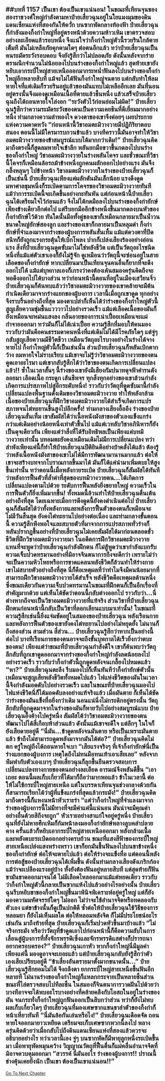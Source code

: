 ##บทที่ 1157 เป็นเขา ต้องเป็นเขาแน่นอน!
ในขณะที่เทียนจุนของสองราชวงศ์ใหญ่กำลังตามหาป๋ายเสี่ยวฉุนอยู่ในใยแมงมุมของดินแดนเซียนแห่งที่สองกันให้ควั่ก บนซากพัดกลางท้องฟ้า ป๋ายเสี่ยวฉุนก็กำลังมองกิ้งก่าใหญ่ที่อยู่ตรงหน้าด้วยความห้าวเหิม
เขาตรวจสอบอย่างละเอียดแล้วรอบหนึ่ง จึงแน่ใจว่ากิ้งก่าใหญ่ตัวนี้รวยรินใกล้ตายเต็มที มันไม่เหลือภัยคุกคามใดๆ ต่อตนอีกแล้ว ทว่าป๋ายเสี่ยวฉุนเป็นคนระมัดระวังรอบคอบ จึงยังรู้สึกว่าไม่ปลอดภัย ดังนั้นหลังจากร่ายตราผนึกจำนวนไม่น้อยลงไปบนร่างของกิ้งก่าใหญ่แล้ว สุดท้ายเขายังหยิบเอากระบี่ใหญ่สายเหนือออกมากระหน่ำฟันลงไปบนร่างของกิ้งก่าใหญ่อีกหลายสิบที
แม้จะไม่ได้ฟันกิ้งก่าใหญ่จนตาย แต่กลับทำให้ลมหายใจที่แต่เดิมก็รวยรินอยู่แล้วของมันแทบไม่เหลืออีกเลย มันที่นอนอยู่ตรงนั้นจึงมองดูเหมือนเนื้อที่ตายแล้วชิ้นหนึ่ง
แล้วเสร็จป๋ายเสี่ยวฉุนถึงได้ถอนหายใจโล่งอก
“ระวังตัวไว้ก่อนย่อมไม่ผิด!” ป๋ายเสี่ยวฉุนรู้สึกว่าความระมัดระวังของตนเป็นความเคยชินที่ดีเยี่ยมมากอย่างหนึ่ง ท่ามกลางความลำพองใจ ดวงตาของเขาจึงค่อยๆ เผยประกายแห่งความคาดหวัง
“ก่อนหน้านี้วิชาอมตะมิวางวายมีปฏิกิริยาตอบสนอง ตอนนี้ไม่มีใครมารบกวนข้าแล้ว บางทีคราวนี้มันอาจทำให้วิชาอมตะมิวางวายของข้าสมบูรณ์แบบได้มากกว่าเดิม!” ป๋ายเสี่ยวฉุนคิดมาถึงตรงนี้ก็สูดลมหายใจเข้าลึก พลันยกมือขวาขึ้นกดลงไปบนร่างของกิ้งก่าใหญ่ วิชาอมตะมิวางวายในร่างพลันโคจร
และชั่วขณะที่วิชานี้โคจรก็เหมือนล้อรถม้าข้างหนึ่งถูกคนผลักออกไปอย่างแรง มันจึงกลิ้งหลุนๆ ไปข้างหน้า วิชาอมตะมิวางวายในร่างของป๋ายเสี่ยวฉุนก็เป็นเช่นนี้ ป๋ายเสี่ยวฉุนเพียงแค่ผลักดันมันเล็กน้อย แรงดึงดูดมหาศาลขุมหนึ่งก็ระเบิดตามการโคจรของวิชาอมตะมิวางวายทันที
แม้ว่าการระเบิดนี้จะเกิดขึ้นอย่างกะทันหัน แต่ก่อนหน้านี้ป๋ายเสี่ยวฉุนได้เตรียมใจไว้ก่อนแล้ว จึงไม่ได้กดมือลงไปบนร่างของกิ้งก่ายักษ์เพียงข้างเดียวอีกต่อไป แต่รีบยกมืออีกข้างหนึ่งขึ้นมากดลงบนหัวของกิ้งก่ายักษ์ไว้ด้วย
ทันใดนั้นมือทั้งคู่ของเขาก็เหมือนกลายมาเป็นน้ำวนขนาดใหญ่ยักษ์สองลูก และร่างของเขาก็กลายมาเป็นหลุมดำ กิ้งก่ายักษ์ที่จำแลงมาจากร่างของผู้บงการพลันสั่นเทิ้ม แม้แต่ดวงตาที่ปิดสนิทก็ยังถูกแรงกระตุ้นให้เบิกโพลง ปากก็เปล่งเสียงร้องอย่างอ่อนแรง
สิ่งที่ป๋ายเสี่ยวฉุนดูดซับมาไม่ใช่พลังชีวิต แต่เป็นวัตถุอะไรชนิดหนึ่งที่แม้แต่ตัวเขาเองก็ยังไม่รู้จัก ดูเหมือนว่าวัตถุนี้จะซ่อนอยู่ในสายเลือดของกิ้งก่ายักษ์ หากเปลี่ยนมาเป็นเทียนจุนคนอื่นก็ยากที่จะดึงออกไปได้ แม้แต่บุพกาลเองก็เกรงว่าคงต้องเค้นสมองครุ่นคิดถึงจะพอดึงออกไปได้บางส่วน
ทว่าก่อนหน้านี้ตอนที่อยู่ในเมืองเสวียนจิ่ว ป๋ายเสี่ยวฉุนก็ค้นพบแล้วว่าวิชาอมตะมิวางวายของเขาคล้ายจะมีต้นกำเนิดเดียวมาจากร่างแยกของผู้บงการ เวลานี้เมื่อถูกเขาดูด ทุกอย่างจึงราบรื่นอย่างถึงที่สุด
มองตาเปล่าก็เห็นได้ว่าร่างของกิ้งก่าใหญ่ตัวนี้สูญเสียความชุ่มชื้นแวววาวไปอย่างรวดเร็ว แม้แต่เลือดเนื้อของมันก็ยังเหมือนจะหม่นแสงลง กลิ่นอายของการเน่าเปื่อยเหมือนจะแผ่กำจายออกมา
ทว่ามันก็ไม่ได้เน่าเปื่อย ความรู้สึกที่มอบให้คนมองราวกับว่ามันคือคนธรรมดาคนหนึ่งที่แต่เดิมไม่ได้มีโรคภัยใดๆ แต่จู่ๆ กลับสูญเสียความมีชีวิตชีวา เหมือนวัตถุอะไรบางอย่างในร่างได้จางหายไป
กิ้งก่าใหญ่ตัวนี้ก็เป็นเช่นนั้น ส่วนป๋ายเสี่ยวฉุนก็พลันเบิกตากว้าง ลมหายใจไม่ราบเรียบ แม้เขาจะไม่รู้ว่าวิชาอมตะมิวางวายของตนดูดเอาอะไรมา แต่เขากลับรู้สึกได้ว่าวิชาของตนเกิดการเปลี่ยนแปลงแล้ว!!
ซ้ำในเวลาสั้นๆ นี้ร่างของเขายังมีเสียงกัมปนาทดุจฟ้าคำรนดังลอยมา เลือดเนื้อ กระดูก เส้นชีพจร ทุกสิ่งทุกอย่างของเขาล้วนกำลังเกิดการแปรสภาพไปสู่อีกระดับหนึ่ง!
ราวกับว่าวัตถุที่ดูดซับมานี้กำลังเปลี่ยนแปลงพื้นฐานดั้งเดิมของวิชาอมตะมิวางวาย ทำให้พลังกล้ามเนื้อของป๋ายเสี่ยวฉุนที่ฝึกวิชาอมตะมิวางวายได้สำเร็จเกิดการแปรสภาพจนไต่ทะยานขึ้นสูงไปอีกครั้ง!
ท่ามกลางเสียงอื้ออึง ร่างของป๋ายเสี่ยวฉุนสั่นเทิ้ม เขาสัมผัสได้ว่าเนื้อหนังมังสาของตัวเองแข็งแกร่งกว่าแต่เดิมอย่างน้อยหนึ่งเท่าตัวขึ้นไป แม้แต่เวทลับวิชาอภินิหารก็ยังเป็นดุจเดียวกัน
เพียงแต่ว่าสิ่งที่ได้รับอิทธิพลเป็นเพียงแค่บทมิวางวายเท่านั้น บทอมตะยังคงเหมือนเดิมไม่มีการเปลี่ยนแปลง
ทว่าลำพังเพียงแค่นี้ก็ทำให้ป๋ายเสี่ยวฉุนปิติยินดีอย่างบ้าคลั่งได้แล้ว ต้องรู้ว่าพลังเนื้อหนังมังสาของเขาไม่ได้มีการพัฒนามานานมากแล้ว ต่อให้เขาจะสร้างบทจากโบราณกาลขึ้นมาได้ มันก็ได้แค่นำมาเพิ่มตบะให้สูงขึ้นเท่านั้น
ทว่าตอนนี้เมื่อพลังกายระเบิด ป๋ายเสี่ยวฉุนก็สัมผัสได้ทันทีว่าพลังการฟื้นตัวที่ล้ำค่าที่สุดของบทมิวางวายตน...ได้เกิดการเปลี่ยนแปลงตามไปด้วย ระดับการฟื้นพลังยิ่งขยายใหญ่ ความเร็วในการฟื้นตัวก็ยิ่งเพิ่มมากขึ้น!
ทั้งหมดนี้ล้วนทำให้ป๋ายเสี่ยวฉุนตื่นเต้นอย่างถึงที่สุด โดยเฉพาะเมื่อการดึงดูดนี้ยังคงดำเนินต่อไป ป๋ายเสี่ยวฉุนก็สัมผัสได้ว่าทั้งพลังกายและพลังการฟื้นตัวของตนก็เหมือนจะไม่มีวันสิ้นสุด ยังคงไต่ทะยานไปอย่างต่อเนื่อง และท่ามกลางขั้นตอนนี้ ความรู้สึกพึงพอใจและสบายตัวที่มาจากการแปรสภาพทั่วร่างก็พลันปรากฎขึ้นอย่างที่ป๋ายเสี่ยวฉุนไม่เคยสัมผัสได้มาก่อนตลอดชั่วชีวิตที่ฝึกวิชาอมตะมิวางวายมา
ในอดีตการฝึกวิชาอมตะมิวางวาย แทนที่จะพูดว่าป๋ายเสี่ยวฉุนกำลังฝึกตน ก็ไม่สู้พูดว่าเขากำลังแบกรับความเจ็บปวดทรมานอย่างที่มิอาจจินตนาการถึงจะดีกว่า เพราะไม่ว่าจะเป็นความหิวโหยหรือการขาดแคลนพลังชีวิตก็ล้วนทำให้ร่างกายเขาไม่สบายตัวอย่างถึงที่สุด
นี่ก็คือเหตุผลที่ว่าทำไมจึงมีคนน้อยมากที่สามารถฝึกวิชาอมตะมิวางวายได้สำเร็จ พลังชีวิตคือเหตุผลด้านหนึ่ง ซึ่งขณะเดียวกันความเจ็บปวดทรมานในขณะที่ฝึกตนก็เป็นอีกเรื่องที่สำคัญมากด้วย
แต่เห็นได้ชัดว่าตอนนี้กลับต่างออกไป ราวกับว่า...นี่ต่างหากถึงจะเป็นวิชาอมตะมิวางวายที่แท้จริง ส่วนวิชาที่ป๋ายเสี่ยวฉุนฝึกตนก่อนหน้านี้กลับเป็นวิชาที่ลอกเลียนแบบมาเท่านั้น!
ในขณะที่ความรู้สึกเช่นนี้ยิ่งแจ่มชัดอยู่ในสมองของป๋ายเสี่ยวฉุน พลังเรือนกายและพลังการฟื้นตัวของเขายังคงไต่ทะยานไปอย่างไม่หยุดยั้ง ไม่นานก็ถึงสองส่วน สามส่วน สี่ส่วน...
ป๋ายเสี่ยวฉุนรู้สึกว่าหากเป็นอย่างนี้ต่อไป บางทีเรือนกายของตนอาจจะถึงขั้นบุพกาลได้เร็วยิ่งกว่าตบะของตน!
เพียงแต่ว่าขณะที่ป๋ายเสี่ยวฉุนกำลังดีใจ เขาก็ค้นพบว่าวัตถุลึกลับที่ถูกเขาดูดออกมาจากร่างของกิ้งก่าใหญ่กำลังลดน้อยลงไปอย่างรวดเร็ว ราวกับว่ากิ้งก่าตัวนี้ถูกดูดพลังจนเกลี้ยงไปหมดแล้ว
“หา?” ป๋ายเสี่ยวฉุนตะลึง รีบมองไปก็เห็นทันทีว่ากิ้งก่ายักษ์ตัวนั้นเหมือนจะสูญเสียพลังชีวิตทั้งหมดไปแล้ว ไฟแห่งชีวิตของมันในเวลานี้จึงกำลังมอดดับไปอย่างรวดเร็ว และในขณะที่ป๋ายเสี่ยวฉุนมองไป ไฟแห่งชีวิตนี่ก็ได้มอดดับลงอย่างแท้จริงแล้ว
เมื่อมันตาย ก็เห็นได้ชัดว่าร่างของมันแข็งทื่อยิ่งกว่าเดิม นอนแน่นิ่งไม่กระดิกอยู่ตรงนั้น วัตถุลึกลับที่ถูกดูดมาจากในร่างของมันก็หายวับไปอย่างสมบูรณ์แบบ
ป๋ายเสี่ยวฉุนอึ้งค้างไปครู่หนึ่ง สัมผัสได้ว่าวิชาอมตะมิวางวายของตนพัฒนาไปได้สี่เกือบห้าส่วนแล้ว ดังนั้นแม้เขาจะดีใจ แต่ลึกๆ ในใจก็ยังเสียดายอยู่ดี
“นี่มัน...ข้าดูดพลังจนมันตาย หรือเป็นเพราะมันตายแล้ว ข้าถึงไม่สามารถดูดพลังมาจากมันได้ต่อ?” ป๋ายเสี่ยวฉุนคิดไม่ตก ครู่ใหญ่ถึงได้ถอนหายใจเบา
“เสียแรงจริงๆ ที่เจ้ากิ้งก่ายักษ์นี่เป็นร่างแยกของผู้บงการ เหตุใดถึงไม่ทนมือทนเท้าเอาเสียเลย” หลังจากพึมพำกับตัวเองเบาๆ ป๋ายเสี่ยวฉุนก็ลุกขึ้นยืนตรวจสอบการเปลี่ยนแปลงทางกายของตนอย่างละเอียด อารมณ์จึงพลันดีขึ้น
“เอาเถอะ ตอนนี้ผลเก็บเกี่ยวที่ได้มาก็ถือว่ามากพอแล้ว ข้าในเวลานี้ ต่อให้ไม่ใช้กระบี่ใหญ่สายเหนือ แต่ในบรรดาเทียนจุนช่วงกลางด้วยกันก็สามารถเรียกได้ว่าผู้ที่แข็งแกร่งที่สุดแล้วกระมัง!” ป๋ายเสี่ยวฉุนคิดมาถึงตรงนี้ก็แหงนหน้าหัวเราะร่า
“แต่ว่ากิ้งก่าใหญ่ที่จำแลงมาจากร่างของผู้บงการนี้ไม่มีทางที่จะมีค่าแค่นี้แน่นอน มันน่าจะมีคุณค่าอย่างอื่นด้วยสิถึงจะถูก” หัวเราะอย่างสาแก่ใจอยู่ครู่หนึ่ง ป๋ายเสี่ยวฉุนที่ยังไม่หายฮึกเหิมก็ก้มหน้าลงมองกิ้งก่ายักษ์พลางลูบคลำปลายคาง ครั้นแล้วก็หยิบเอากระบี่ใหญ่สายเหนือออกมา พลังกล้ามเนื้อและพลังตบะระเบิดออกอย่างครบถ้วน ขณะที่แสงสีฟ้าของกระบี่ใหญ่สายเหนือเปล่งแสงพร่างพราว เขาก็ยกมันขึ้นฟันลงไปบนขาข้างหนึ่งของกิ้งก่ายักษ์
ต่อให้จะตายไปแล้ว ต่อให้ร่างจะแข็งทื่อ แต่ตอนนี้พลังการต่อสู้ของป๋ายเสี่ยวฉุนได้เพิ่มขึ้น ดังนั้นท่ามกลางเสียงดังเกริกก้อง แม้ว่าจะเปลืองแรงอยู่บ้าง ทั้งยังต้องฟันอยู่หลายสิบที แต่สุดท้ายก็ฟันขามันขาดออกมาจนได้
ไม่มีเลือดไหลออกมาแม้แต่หยดเดียว ราวกับว่ากิ้งก่าใหญ่ตัวนี้กลายเป็นซากแห้งไปแล้วอย่างไรอย่างนั้น
ป๋ายเสี่ยวฉุนรีบหยิบขาของกิ้งก่าใหญ่ขึ้นมาพินิจพิเคราะห์อยู่ครู่ใหญ่ แต่ก็ยังมองความมหัศจรรย์ใดๆ ไม่ออก ไม่ว่าจะใช้อำนาจจิตหรือทดลองกับตัวเอง แต่ขาข้างนั้นก็ดูเป็นปกติดี ซ้ำต่อให้ป๋ายเสี่ยวฉุนใช้วิธีของการหลอมยา ก็ยังไม่เห็นผลใด
ต่อให้หลอมพลังจิต ก็ไม่มีประโยชน์อะไรเช่นกัน
มาถึงท้ายที่สุด ป๋ายเสี่ยวฉุนก็เริ่มปวดหัวขึ้นมาบ้างแล้ว
“ไม่จริงกระมัง หรือว่าวัตถุที่ข้าดูดเอาไปก่อนหน้านี้ก็คือความลับในการเลื่อนสู่ผู้บงการที่ทั้งจักรพรรดิเซิ่งและจักรพรรดิแสต่างก็ปรารถนาอยากครอบครอง?” ป๋ายเสี่ยวฉุนเกาหัว หากกิ้งก่าใหญ่นี่มีมูลค่าเพียงแค่นี้ มองดูอาจจะเยอะแล้ว แต่ป๋ายเสี่ยวฉุนกลับยังรู้สึกว่าตัวเองเสียเปรียบอยู่ดี
“ข้าเสี่ยงอันตรายมาตั้งมากขนาดนั้น...” ป๋ายเสี่ยวฉุนรู้สึกยอมไม่ได้ จึงถลึงตา ยกกระบี่ใหญ่สายเหนือขึ้นฟันอีกหลายที ไม่นานร่างของกิ้งก่าใหญ่ก็แหลกกระจายเป็นหลายชิ้นส่วน ขณะที่ไล่ตรวจสอบไปทีละชิ้น ในสมองก็จินตนาการวาดฝันไปด้วยว่าบางทีอาจจะได้พบอะไรบางอย่างที่คล้ายคลึงกับโอสถในอยู่ในร่างของมัน
จนกระทั่งกิ้งก่าใหญ่ถูกฟันออกเป็นสิบกว่าส่วน ทว่าก็ยังไม่พบผลเก็บเกี่ยวใดๆ ป๋ายเสี่ยวฉุนที่มองเศษซากแขนขาลำตัวของกิ้งก่าก็หน้าเหี่ยวทันที
“นี่มันล้อกันเล่นหรือไง!” ป๋ายเสี่ยวฉุนเดือดจัด ถอนหายใจออกมายาวเหยียด เตรียมจะเก็บเศษซากพวกนี้ลงไป พลางครุ่นคิดด้วยว่าเมื่อกลับไปถึงดินแดนเซียนแห่งที่สองแล้วควรจะอธิบายอย่างไร ทว่าเวลานี้เอง จู่ๆ บนซากพัดก็มีพายุลูกหนึ่งระเบิดขึ้นมา
เมื่อพายุพัดหมุนคว้าง วิญญาณวัตถุที่ฟื้นตื่นก็แผ่คลื่นอำนาจจิตที่มิอาจควบคุมออกมา
“สวรรค์ นี่มันอะไร ร่างของผู้บงการ!! ปราณนี้ช่างคุ้นเคยยิ่งนัก เป็นเขา ต้องเป็นเขาแน่นอน!!”
------


[Go To Next Chapter]( ./131.md)